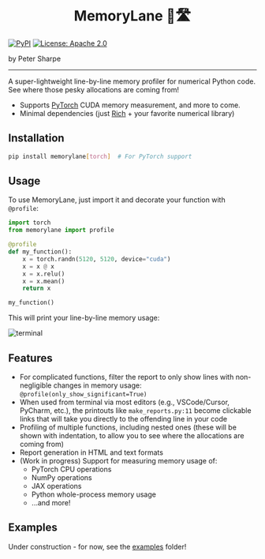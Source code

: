 <h1 align="center"> MemoryLane 💾🛣️ </h1>

[![PyPI](https://img.shields.io/pypi/v/memorylane.svg)](https://pypi.python.org/pypi/memorylane)
[![License: Apache 2.0](https://img.shields.io/badge/License-Apache%202.0-brightgreen.svg)](https://opensource.org/license/apache-2-0)

by Peter Sharpe

-----

A super-lightweight line-by-line memory profiler for numerical Python code. See where those pesky allocations are coming from!
* Supports [PyTorch](https://pytorch.org/) CUDA memory measurement, and more to come.
* Minimal dependencies (just [Rich](https://github.com/Textualize/rich) + your favorite numerical library)

## Installation

```bash
pip install memorylane[torch]  # For PyTorch support
```

## Usage

To use MemoryLane, just import it and decorate your function with `@profile`:

```python
import torch
from memorylane import profile

@profile
def my_function():
    x = torch.randn(5120, 5120, device="cuda")
    x = x @ x
    x = x.relu()
    x = x.mean()
    return x

my_function()
```

This will print your line-by-line memory usage:

![terminal](./examples/make_report/memorylane_report.svg)

## Features

* For complicated functions, filter the report to only show lines with non-negligible changes in memory usage: `@profile(only_show_significant=True)`
* When used from terminal via most editors (e.g., VSCode/Cursor, PyCharm, etc.), the printouts like `make_reports.py:11` become clickable links that will take you directly to the offending line in your code
* Profiling of multiple functions, including nested ones (these will be shown with indentation, to allow you to see where the allocations are coming from)
* Report generation in HTML and text formats
* (Work in progress) Support for measuring memory usage of:
    * PyTorch CPU operations
    * NumPy operations
    * JAX operations
    * Python whole-process memory usage
    * ...and more!

## Examples

Under construction - for now, see the [examples](./examples) folder!
